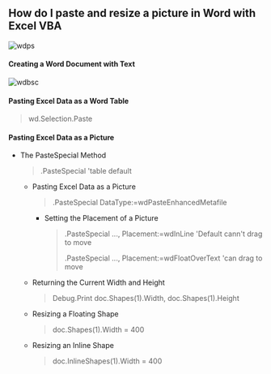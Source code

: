 ## How do I paste and resize a picture in Word with Excel VBA

![wdps](../images/wdps.PNG)

#### Creating a Word Document with Text

![wdbsc](../images/wdbsc.PNG)

#### Pasting Excel Data as a Word Table

> wd.Selection.Paste 

#### Pasting Excel Data as a Picture

- The PasteSpecial Method

  > .PasteSpecial 'table default

  - Pasting Excel Data as a Picture 

    > .PasteSpecial DataType:=wdPasteEnhancedMetafile 

    - Setting the Placement of a Picture

      > .PasteSpecial ..., Placement:=wdInLine 'Default cann't drag to move
      >
      > .PasteSpecial ..., Placement:=wdFloatOverText 'can drag to move

  - Returning the Current Width and Height

    > Debug.Print doc.Shapes(1).Width, doc.Shapes(1).Height

  - Resizing a Floating Shape

    > doc.Shapes(1).Width = 400

  - Resizing an Inline Shape

    > doc.InlineShapes(1).Width = 400
